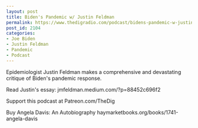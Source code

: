 ```yaml
---
layout: post
title: Biden's Pandemic w/ Justin Feldman
permalink: https://www.thedigradio.com/podcast/bidens-pandemic-w-justin-feldman/index.html
post_id: 2104
categories: 
- Joe Biden
- Justin Feldman
- Pandemic
- Podcast
---
```


Epidemiologist Justin Feldman makes a comprehensive and devastating critique of Biden's pandemic response. 

Read Justin's essay: jmfeldman.medium.com/?p=88452c696f2

Support this podcast at Patreon.com/TheDig

Buy Angela Davis: An Autobiography haymarketbooks.org/books/1741-angela-davis